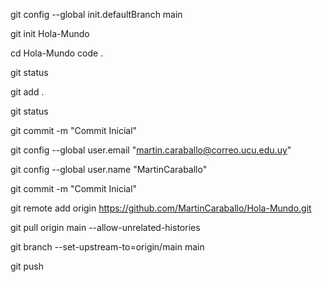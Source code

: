 git config --global init.defaultBranch main

git init Hola-Mundo

cd Hola-Mundo
code .

git status

git add .

git status

git commit -m "Commit Inicial"

git config --global user.email "martin.caraballo@correo.ucu.edu.uy"

git config --global user.name "MartinCaraballo"

git commit -m "Commit Inicial"

git remote add origin https://github.com/MartinCaraballo/Hola-Mundo.git

git pull origin main --allow-unrelated-histories

git branch --set-upstream-to=origin/main main

git push
